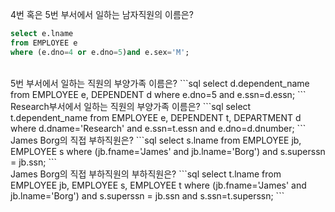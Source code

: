 4번 혹은 5번 부서에서 일하는 남자직원의 이름은?
```sql
select e.lname
from EMPLOYEE e
where (e.dno=4 or e.dno=5)and e.sex='M';
```
<br>
5번 부서에서 일하는 직원의 부양가족 이름은?
```sql
select d.dependent_name
from EMPLOYEE e, DEPENDENT d
where e.dno=5 and e.ssn=d.essn;
```
<br>
Research부서에서 일하는 직원의 부양가족 이름은?
```sql
select t.dependent_name
from EMPLOYEE e, DEPENDENT t, DEPARTMENT d
where d.dname='Research' and e.ssn=t.essn and e.dno=d.dnumber;
```
<br>
James Borg의 직접 부하직원은?
```sql
select s.lname
from EMPLOYEE jb, EMPLOYEE s
where (jb.fname='James' and jb.lname='Borg') and s.superssn = jb.ssn;
```
<br>
James Borg의 직접 부하직원의 부하직원은?
```sql
select t.lname
from EMPLOYEE jb, EMPLOYEE s, EMPLOYEE t
where (jb.fname='James' and jb.lname='Borg') and s.superssn = jb.ssn and s.ssn=t.superssn;
```
<br>

```sql

```